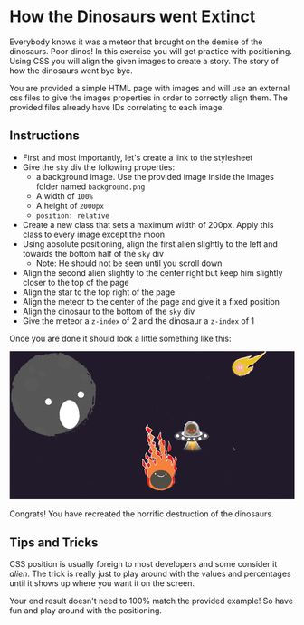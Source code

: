 # How the Dinosaurs went Extinct

Everybody knows it was a meteor that brought on the demise of the dinosaurs. Poor dinos! In this exercise you will get practice with positioning. Using CSS you will align the given images to create a story. The story of how the dinosaurs went bye bye.

You are provided a simple HTML page with images and will use an external css files to give the images properties in order to correctly align them. The provided files already have IDs correlating to each image.

## Instructions

* First and most importantly, let's create a link to the stylesheet
* Give the `sky` div the following properties:
    * a background image. Use the provided image inside the images folder named `background.png`
    * A width of `100%`
    * A height of `2000px`
    * `position: relative`
* Create a new class that sets a maximum width of 200px. Apply this class to every image except the moon
* Using absolute positioning, align the first alien slightly to the left and towards the bottom half of the `sky` div
    * Note: He should not be seen until you scroll down
* Align the second alien slightly to the center right but keep him slightly closer to the top of the page
* Align the star to the top right of the page
* Align the meteor to the center of the page and give it a fixed position
* Align the dinosaur to the bottom of the `sky` div
* Give the meteor a `z-index` of 2 and the dinosaur a `z-index` of 1

Once you are done it should look a little something like this:

![alt text](images/example.gif "Example")

Congrats! You have recreated the horrific destruction of the dinosaurs.

## Tips and Tricks
CSS position is usually foreign to most developers and some consider it *alien*. The trick is really just to play around with the values and percentages until it shows up where you want it on the screen.

Your end result doesn't need to 100% match the provided example! So have fun and play around with the positioning.